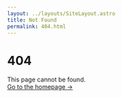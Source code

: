 ```yaml
---
layout: ../layouts/SiteLayout.astro
title: Not Found
permalink: 404.html
---
```

<h1>404</h1>
<p>This page cannot be found.<br><a href="/">Go to the homepage &rarr;</a></p>
